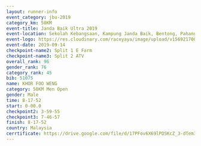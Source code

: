 ```yaml
---
layout: runner-info 
event_category: jbu-2019 
category_km: 50KM 
event-title: Janda Baik Ultra 2019
event-location: Sekolah Kebangsaan, Kampung Janda Baik, Bentong, Pahang, Malaysia 
event-logo: https://res.cloudinary.com/raceyaya/image/upload/v1569217009/logo/janda-baik_vch1pc.jpg 
event-date: 2019-09-14 
checkpoint-name2: Split 1 E Farm 
checkpoint-name3: Split 2 ATV 
overall_rank: 96
gender_rank: 76
category_rank: 45
bib: 51075
name: KHOR FOO WENG
category: 50KM Men Open
gender: Male
time: 8-17-52
start: 0-00.0
checkpoint2: 3-59-55
checkpoint3: 7-46-57
finish: 8-17-52
country: Malaysia
cerrtificate: https://drive.google.com/file/d/17PFov6X69lPDSKcZ_3-dTem3-UMz659s/view?usp=sharing
---
```

